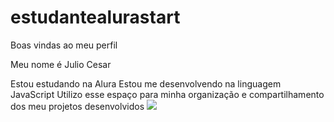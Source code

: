# estudantealurastart
Boas vindas ao meu perfil 

Meu nome é Julio Cesar

Estou estudando na Alura
Estou me desenvolvendo na linguagem JavaScript
Utilizo esse espaço para minha organização e compartilhamento dos meu projetos desenvolvidos
![](https://www.icegif.com/wp-content/uploads/2022/09/icegif-961.gif)
